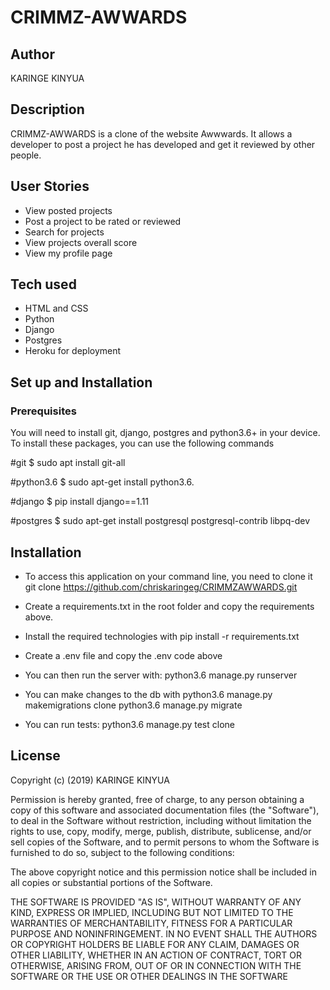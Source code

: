 # CRIMMZ-AWWARDS

## Author

KARINGE KINYUA

## Description
CRIMMZ-AWWARDS is a clone of the website Awwwards. It allows a developer to post a project he has developed and get it reviewed by other people.

## User Stories
- View posted projects
- Post a project to be rated or reviewed
- Search for projects
- View projects overall score
- View my profile page

## Tech used
- HTML and CSS
- Python
- Django
- Postgres
- Heroku for deployment

## Set up and Installation
### Prerequisites
You will need to install git, django, postgres and python3.6+ in your device. To install these packages, you can use the following commands

#git
$ sudo apt install git-all

#python3.6
$ sudo apt-get install python3.6.

#django
$ pip install django==1.11

#postgres
$ sudo apt-get install postgresql postgresql-contrib libpq-dev

## Installation
- To access this application on your command line, you need to clone it git clone  https://github.com/chriskaringeg/CRIMMZAWWARDS.git

- Create a requirements.txt in the root folder and copy the requirements above.

- Install the required technologies with pip install -r requirements.txt

- Create a .env file and copy the .env code above

- You can then run the server with: python3.6 manage.py runserver

- You can make changes to the db with python3.6 manage.py makemigrations clone python3.6 manage.py migrate

- You can run tests: python3.6 manage.py test clone

## License
Copyright (c) (2019) KARINGE KINYUA

Permission is hereby granted, free of charge, to any person obtaining a copy of this software and associated documentation files (the "Software"), to deal in the Software without restriction, including without limitation the rights to use, copy, modify, merge, publish, distribute, sublicense, and/or sell copies of the Software, and to permit persons to whom the Software is furnished to do so, subject to the following conditions:

The above copyright notice and this permission notice shall be included in all copies or substantial portions of the Software.

THE SOFTWARE IS PROVIDED "AS IS", WITHOUT WARRANTY OF ANY KIND, EXPRESS OR IMPLIED, INCLUDING BUT NOT LIMITED TO THE WARRANTIES OF MERCHANTABILITY, FITNESS FOR A PARTICULAR PURPOSE AND NONINFRINGEMENT. IN NO EVENT SHALL THE AUTHORS OR COPYRIGHT HOLDERS BE LIABLE FOR ANY CLAIM, DAMAGES OR OTHER LIABILITY, WHETHER IN AN ACTION OF CONTRACT, TORT OR OTHERWISE, ARISING FROM, OUT OF OR IN CONNECTION WITH THE SOFTWARE OR THE USE OR OTHER DEALINGS IN THE SOFTWARE